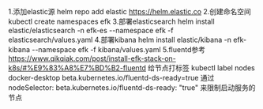 1.添加elastic源
helm repo add elastic https://helm.elastic.co
2.创建命名空间
kubectl create namespaces efk
3.部署elasticsearch
helm install elastic/elasticsearch  -n efk-es --namespace efk -f elasticsearch/values.yaml
4.部署kibana
helm install elastic/kibana  -n efk-kibana --namespace efk -f kibana/values.yaml
5.fluentd参考
https://www.qikqiak.com/post/install-efk-stack-on-k8s/#%E9%83%A8%E7%BD%B2-fluentd
给节点打标签
kubectl label nodes docker-desktop  beta.kubernetes.io/fluentd-ds-ready=true
通过
nodeSelector:
  beta.kubernetes.io/fluentd-ds-ready: "true"
来限制启动服务的节点
